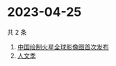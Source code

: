 # 2023-04-25

共 2 条

<!-- BEGIN -->
<!-- 最后更新时间 Tue Apr 25 2023 02:06:31 GMT+0800 (China Standard Time) -->

1. [中国绘制火星全球影像图首次发布](https://www.zhihu.com/search?q=中国绘制火星全球影像图首次发布)
1. [人文季](https://www.zhihu.com/search?q=人文季)

<!-- END -->
